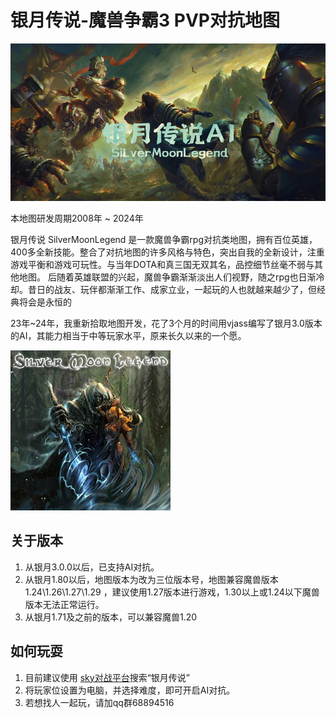 # 银月传说-魔兽争霸3 PVP对抗地图
<img src="https://raw.githubusercontent.com/Moerj/SilverMoonLegend/main/1000_500.jpg"/>

本地图研发周期2008年 ~ 2024年<br>

银月传说 SilverMoonLegend 是一款魔兽争霸rpg对抗类地图，拥有百位英雄，400多全新技能。整合了对抗地图的许多风格与特色，突出自我的全新设计，注重游戏平衡和游戏可玩性。与当年DOTA和真三国无双其名，品控细节丝毫不弱与其他地图。
后随着英雄联盟的兴起，魔兽争霸渐渐淡出人们视野，随之rpg也日渐冷却。昔日的战友、玩伴都渐渐工作、成家立业，一起玩的人也就越来越少了，但经典将会是永恒的<br>

23年~24年，我重新拾取地图开发，花了3个月的时间用vjass编写了银月3.0版本的AI，其能力相当于中等玩家水平，原来长久以来的一个愿。<br>

<img src="https://github.com/Moerj/SilverMoonLegend/blob/main/cover.jpg"/>

## 关于版本
1. 从银月3.0.0以后，已支持AI对抗。
2. 从银月1.80以后，地图版本为改为三位版本号，地图兼容魔兽版本 1.24\1.26\1.27\1.29 ，建议使用1.27版本进行游戏，1.30以上或1.24以下魔兽版本无法正常运行。
3. 从银月1.71及之前的版本，可以兼容魔兽1.20

## 如何玩耍
1. 目前建议使用 <a href="https://skywar3.com/" target="_blank">sky对战平台</a>搜索“银月传说”
2. 将玩家位设置为电脑，并选择难度，即可开启AI对抗。
3. 若想找人一起玩，请加qq群68894516
